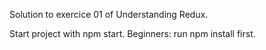 Solution to exercice 01 of Understanding Redux. 

Start project with npm start. 
Beginners: run npm install first.